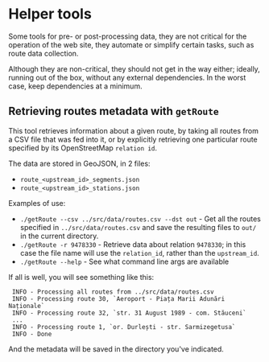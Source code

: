 # Helper tools

Some tools for pre- or post-processing data, they are not critical for the operation
of the web site, they automate or simplify certain tasks, such as route data collection.

Although they are non-critical, they should not get in the way either; ideally, running
out of the box, without any external dependencies. In the worst case, keep dependencies
at a minimum. 

## Retrieving routes metadata with `getRoute`

This tool retrieves information about a given route, by taking all routes from a CSV
file that was fed into it, or by explicitly retrieving one particular route specified
by its OpenStreetMap `relation id`.

The data are stored in GeoJSON, in 2 files:
- `route_<upstream_id>_segments.json`
- `route_<upstream_id>_stations.json`


Examples of use:

- `./getRoute --csv ../src/data/routes.csv --dst out` - Get all the routes specified in
  `../src/data/routes.csv` and save the resulting files to `out/` in the current directory.
- `./getRoute -r 9478330` - Retrieve data about relation `9478330`; in this case the file
  name will use the `relation_id`, rather than the `upstream_id`.
- `./getRoute --help` - See what command line args are available

If all is well, you will see something like this:

```
 INFO - Processing all routes from ../src/data/routes.csv
 INFO - Processing route 30, `Aeroport - Piața Marii Adunări Naționale`
 INFO - Processing route 32, `str. 31 August 1989 - com. Stăuceni`
 ...
 INFO - Processing route 1, `or. Durlești - str. Sarmizegetusa`
 INFO - Done
```

And the metadata will be saved in the directory you've indicated.